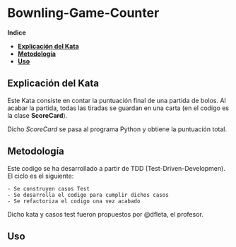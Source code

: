 # Bownling-Game-Counter
**Indice**
 - [**Explicación del Kata**](##Explicación-del-Kata)
 - [**Metodología**](##Metodología)
 - [**Uso**](##Uso)
    
## Explicación del Kata
Este Kata consiste en contar la puntuación final de una partida de bolos. Al acabar la partida, todas las tiradas se guardan en una carta (en el codigo es la clase __ScoreCard__). 

Dicho *ScoreCard* se pasa al programa Python y obtiene la puntuación total.

## Metodología

Este codigo se ha desarrollado a partir de TDD (Test-Driven-Developmen). El ciclo es el siguiente:

    - Se construyen casos Test
    - Se desarrolla el codigo para cumplir dichos casos
    - Se refactoriza el codigo una vez acabado

Dicho kata y casos test fueron propuestos por @dfleta, el profesor.

## Uso
